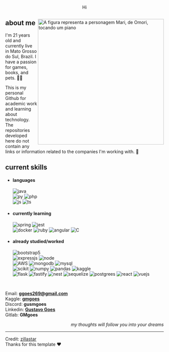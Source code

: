 <p align = center >Hi</p>

<div>
<img align="right" width="400" alt="A figura representa a personagem Mari, de Omori, tocando um piano" src="https://omori.wiki/images/c/cc/FA_ALBUM_46.png"/>
<h2>about me</h2>
  
<p>I'm 21 years old and currently live in Mato Grosso do Sul, Brazil. I have a passion for games, books, and pets. 🐶🐱</p>
<p>This is my personal Github for academic work and learning about technology. The repositories developed here do not contain any links or information related to the companies I'm working with. 📌</p>

<h2>current skills</h2>
  
- <h4> languages </h4>
  <img src = "https://img.shields.io/badge/Java-ED8B00?style=for-the-badge&logo=openjdk&logoColor=white" alt = "java" /><br>
  <img src = "https://img.shields.io/badge/Python-3776AB?style=for-the-badge&logo=python&logoColor=white" alt = "py" />
  <img src = "https://img.shields.io/badge/PHP-777BB4?style=for-the-badge&logo=php&logoColor=white" alt = "php" /><br>
  <img src = "https://img.shields.io/badge/JavaScript-F7DF1E?style=for-the-badge&logo=javascript&logoColor=black" alt = "js" />
  <img src = "https://img.shields.io/badge/TypeScript-007ACC?style=for-the-badge&logo=typescript&logoColor=white" alt = "ts" />
  
- <h4> currently learning </h4>
    <img src = "https://img.shields.io/badge/spring-%236DB33F.svg?style=for-the-badge&logo=spring&logoColor=white" alt = "spring" />
    <img src = "https://img.shields.io/badge/-jest-%23C21325?style=for-the-badge&logo=jest&logoColor=white" alt = "jest"/> <br>
    <img src = "https://img.shields.io/badge/docker-%230db7ed.svg?style=for-the-badge&logo=docker&logoColor=white" alt = "docker"/>
    <img src = "https://img.shields.io/badge/ruby-%23CC342D.svg?style=for-the-badge&logo=ruby&logoColor=white" alt = "ruby"/>
    <img src = "https://img.shields.io/badge/angular-%23DD0031.svg?style=for-the-badge&logo=angular&logoColor=white" alt = "angular"/>
    <img src = "https://img.shields.io/badge/c-%2300599C.svg?style=for-the-badge&logo=c&logoColor=white" alt = "C"/>
   
    
- <h4> already studied/worked </h4>
  <img src = "https://img.shields.io/badge/bootstrap-%23563D7C.svg?style=for-the-badge&logo=bootstrap&logoColor=white" alt = "bootstrap5" /> <br>
  <img src = "https://img.shields.io/badge/express.js-%23404d59.svg?style=for-the-badge&logo=express&logoColor=%2361DAFB" alt = "expressjs" /> 
  <img src = "https://img.shields.io/badge/Node.js-43853D?style=for-the-badge&logo=node.js&logoColor=white" alt = "node" /> <br>
  <img src = "https://img.shields.io/badge/Amazon_AWS-232F3E?style=for-the-badge&logo=amazon-aws&logoColor=white" alt = "AWS" />
  <img src = "https://img.shields.io/badge/MongoDB-4EA94B?style=for-the-badge&logo=mongodb&logoColor=white" alt = "mongodb" /> 
  <img src = "https://img.shields.io/badge/MySQL-005C84?style=for-the-badge&logo=mysql&logoColor=white" alt = "mysql" /> <br>
  <img src = "https://img.shields.io/badge/scikit--learn-%23F7931E.svg?style=for-the-badge&logo=scikit-learn&logoColor=white" alt = "scikit" />
  <img src = "https://img.shields.io/badge/numpy-%23013243.svg?style=for-the-badge&logo=numpy&logoColor=white" alt = "numpy" />
  <img src = "https://img.shields.io/badge/pandas-%23150458.svg?style=for-the-badge&logo=pandas&logoColor=white" alt = "pandas" /> 
  <img src = "https://img.shields.io/badge/Kaggle-035a7d?style=for-the-badge&logo=kaggle&logoColor=white" alt = "kaggle" /> <br>
  <img src = "https://img.shields.io/badge/flask-%23000.svg?style=for-the-badge&logo=flask&logoColor=white" alt = "flask" />
  <img src = "https://img.shields.io/badge/fastify-%23000000.svg?style=for-the-badge&logo=fastify&logoColor=white" alt = "fastify" />
  <img src = "https://img.shields.io/badge/nestjs-%23E0234E.svg?style=for-the-badge&logo=nestjs&logoColor=white" alt = "nest" />
  <img src = "https://img.shields.io/badge/Sequelize-52B0E7?style=for-the-badge&logo=Sequelize&logoColor=white" alt = "sequelize" />
  <img src = "https://img.shields.io/badge/postgres-%23316192.svg?style=for-the-badge&logo=postgresql&logoColor=white" alt = "postgrees" />
  <img src = "https://img.shields.io/badge/react-%2320232a.svg?style=for-the-badge&logo=react&logoColor=%2361DAFB" alt = "react" />
  <img src = "https://img.shields.io/badge/vuejs-%2335495e.svg?style=for-the-badge&logo=vuedotjs&logoColor=%234FC08D" alt = "vuejs" /> <br>
  

<br>

Email: <b>ggoes269@gmail.com</b> <br>
Kaggle: <b> [gmgoes](https://www.kaggle.com/gmgoes) </b> <br> 
Discord: <b> gusmgoes </b> <br>
Linkedin: <b> [Gustavo Goes](https://www.linkedin.com/in/gustavo-goes-7b6221225/) </b> <br>
Gitlab: <b> GMgoes </b> <br>
  
<p align="right"><em>my thoughts will follow you into your dreams</em></p>

------
Credit: [zillastar](https://github.com/zillastar) <br>
Thanks for this template ❤️
